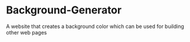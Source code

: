 # Background-Generator
A website that creates a background color which can be used for building other web pages


